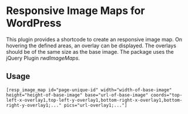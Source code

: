 # Responsive Image Maps for WordPress

This plugin provides a shortcode to create an responsive image map. On hovering the defined areas, an overlay can be displayed. The overlays should be of the same size as the base image.
The package uses the jQuery Plugin *rwdImageMaps*.

## Usage

```
[resp_image_map id="page-unique-id" width="width-of-base-image" height="height-of-base-image" base="url-of-base-image" coords="top-left-x-overlay1,top-left-y-overlay1,bottom-right-x-overlay1,bottom-right-y-overlay1;..." pics="url-overlay1;..."]
```

